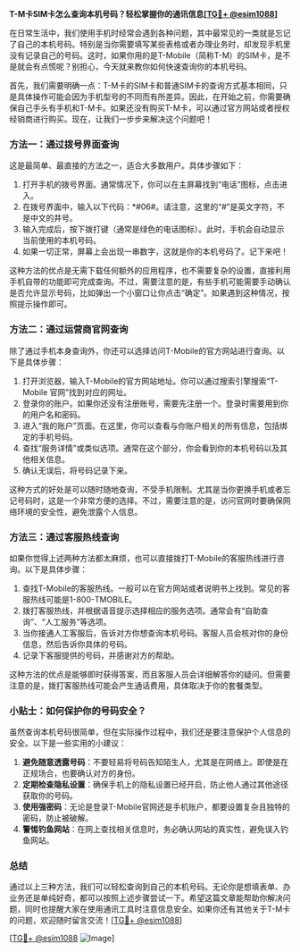 **T-M卡SIM卡怎么查询本机号码？轻松掌握你的通讯信息[[TG💪+ @esim1088](https://t.me/s/esim1088)]**

在日常生活中，我们使用手机时经常会遇到各种问题，其中最常见的一类就是忘记了自己的本机号码。特别是当你需要填写某些表格或者办理业务时，却发现手机里没有记录自己的号码。这时，如果你用的是T-Mobile（简称T-M）的SIM卡，是不是就会有点慌呢？别担心，今天就来教你如何快速查询你的本机号码。

首先，我们需要明确一点：T-M卡的SIM卡和普通SIM卡的查询方式基本相同，只是具体操作可能会因为手机型号的不同而有所差异。因此，在开始之前，你需要确保自己手头有手机和T-M卡。如果还没有购买T-M卡，可以通过官方网站或者授权经销商进行购买。现在，让我们一步步来解决这个问题吧！

### 方法一：通过拨号界面查询

这是最简单、最直接的方法之一，适合大多数用户。具体步骤如下：

1. 打开手机的拨号界面。通常情况下，你可以在主屏幕找到“电话”图标，点击进入。
2. 在拨号界面中，输入以下代码：*#06#。请注意，这里的“#”是英文字符，不是中文的井号。
3. 输入完成后，按下拨打键（通常是绿色的电话图标）。此时，手机会自动显示当前使用的本机号码。
4. 如果一切正常，屏幕上会出现一串数字，这就是你的本机号码了。记下来吧！

这种方法的优点是无需下载任何额外的应用程序，也不需要复杂的设置，直接利用手机自带的功能即可完成查询。不过，需要注意的是，有些手机可能需要手动确认是否允许显示号码，比如弹出一个小窗口让你点击“确定”。如果遇到这种情况，按照提示操作即可。

### 方法二：通过运营商官网查询

除了通过手机本身查询外，你还可以选择访问T-Mobile的官方网站进行查询。以下是具体步骤：

1. 打开浏览器，输入T-Mobile的官方网站地址。你可以通过搜索引擎搜索“T-Mobile 官网”找到对应的网址。
2. 登录你的账户。如果你还没有注册账号，需要先注册一个。登录时需要用到你的用户名和密码。
3. 进入“我的账户”页面。在这里，你可以查看与你账户相关的所有信息，包括绑定的手机号码。
4. 查找“服务详情”或类似选项。通常在这个部分，你会看到你的本机号码以及其他相关信息。
5. 确认无误后，将号码记录下来。

这种方式的好处是可以随时随地查询，不受手机限制。尤其是当你更换手机或者忘记号码时，这是一个非常方便的选择。不过，需要注意的是，访问官网时要确保网络环境的安全性，避免泄露个人信息。

### 方法三：通过客服热线查询

如果你觉得上述两种方法都太麻烦，也可以直接拨打T-Mobile的客服热线进行咨询。以下是具体步骤：

1. 查找T-Mobile的客服热线。一般可以在官方网站或者说明书上找到。常见的客服热线可能是1-800-TMOBILE。
2. 拨打客服热线，并根据语音提示选择相应的服务选项。通常会有“自助查询”、“人工服务”等选项。
3. 当你接通人工客服后，告诉对方你想查询本机号码。客服人员会核对你的身份信息，然后告诉你具体的号码。
4. 记录下客服提供的号码，并感谢对方的帮助。

这种方法的优点是能够即时获得答案，而且客服人员会详细解答你的疑问。但需要注意的是，拨打客服热线可能会产生通话费用，具体取决于你的套餐类型。

### 小贴士：如何保护你的号码安全？

虽然查询本机号码很简单，但在实际操作过程中，我们还是要注意保护个人信息的安全。以下是一些实用的小建议：

1. **避免随意透露号码**：不要轻易将号码告知陌生人，尤其是在网络上。即使是在正规场合，也要确认对方的身份。
2. **定期检查隐私设置**：确保手机上的隐私设置已经开启，防止他人通过其他途径获取你的号码。
3. **使用强密码**：无论是登录T-Mobile官网还是手机账户，都要设置复杂且独特的密码，防止被破解。
4. **警惕钓鱼网站**：在网上查找相关信息时，务必确认网站的真实性，避免误入钓鱼网站。

### 总结

通过以上三种方法，我们可以轻松查询到自己的本机号码。无论你是想填表单、办业务还是单纯好奇，都可以按照上述步骤尝试一下。希望这篇文章能帮助你解决问题，同时也提醒大家在使用通讯工具时注意信息安全。如果你还有其他关于T-M卡的问题，欢迎随时留言交流！[[TG💪+ @esim1088](https://t.me/s/esim1088)]

[[TG💪+ @esim1088](https://t.me/s/esim1088) ![Image](https://i.postimg.cc/4NQfJmqS/Snipaste-2025-05-13-00-14-12.png)]